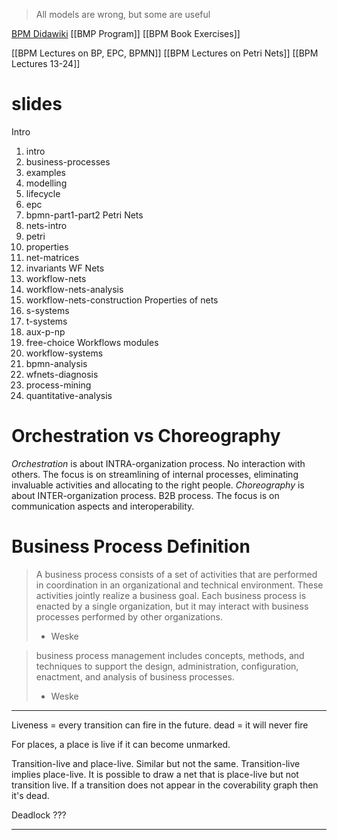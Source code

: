 > All models are wrong, but some are useful

[BPM Didawiki](https://didawiki.di.unipi.it/doku.php/magistraleinformaticaeconomia/mpb/start)
[[BMP Program]]
[[BPM Book Exercises]]

[[BPM Lectures on BP, EPC, BPMN]]
[[BPM Lectures on Petri Nets]]
[[BPM Lectures 13-24]]


# slides
Intro
1. intro
2. business-processes
3. examples
4. modelling
5. lifecycle
6. epc
7. bpmn-part1-part2
Petri Nets
8. nets-intro
9. petri
10. properties
11. net-matrices
12. invariants
WF Nets
13. workflow-nets
14. workflow-nets-analysis
15. workflow-nets-construction
Properties of nets
16. s-systems
17. t-systems
18. aux-p-np
19. free-choice
Workflows modules
20. workflow-systems
21. bpmn-analysis
22. wfnets-diagnosis
23. process-mining
24. quantitative-analysis





# Orchestration vs Choreography
*Orchestration* is about INTRA-organization process.
No interaction with others.
The focus is on streamlining of internal processes, eliminating invaluable activities and allocating to the right people.
*Choreography* is about INTER-organization process.
B2B process.
The focus is on communication aspects and interoperability.

# Business Process Definition
> A business process consists of a set of activities that are performed in coordination in an organizational and technical environment.
> These activities jointly realize a business goal. Each business process is enacted by a single organization, but it may interact with business processes performed by other organizations. 
> - Weske

> business process management includes concepts, methods, and techniques to support the design, administration, configuration, enactment, and analysis of business processes. 
> - Weske



---


Liveness = every transition can fire in the future.
dead = it will never fire

For places, a place is live if it can become unmarked.

Transition-live and place-live. Similar but not the same.
Transition-live implies place-live.
It is possible to draw a net that is place-live but not transition live.
If a transition does not appear in the coverability graph then it's dead.

Deadlock ???



---









